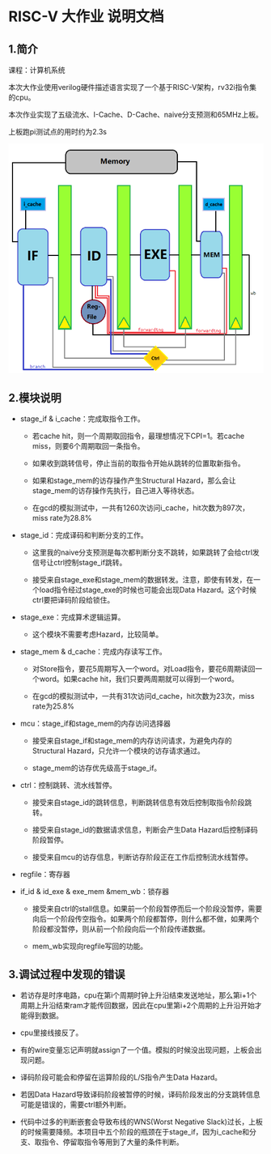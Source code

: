 # RISC-V 大作业 说明文档

## 1.简介

课程：计算机系统

本次大作业使用verilog硬件描述语言实现了一个基于RISC-V架构，rv32i指令集的cpu。

本次作业实现了五级流水、I-Cache、D-Cache、naive分支预测和65MHz上板。

上板跑pi测试点的用时约为2.3s

<div align=center><img src=https://github.com/abclzr/Homework-RISCV/blob/master/img/architecture.png></div>

## 2.模块说明

- stage_if & i_cache：完成取指令工作。
  
  - 若cache hit，则一个周期取回指令，最理想情况下CPI=1。若cache miss，则要6个周期取回一条指令。
  
  - 如果收到跳转信号，停止当前的取指令开始从跳转的位置取新指令。
  
  - 如果和stage_mem的访存操作产生Structural Hazard，那么会让stage_mem的访存操作先执行，自己进入等待状态。
  
  - 在gcd的模拟测试中，一共有1260次访问i_cache，hit次数为897次，miss rate为28.8%

- stage_id：完成译码和判断分支的工作。
  
  - 这里我的naive分支预测是每次都判断分支不跳转，如果跳转了会给ctrl发信号让ctrl控制stage_if跳转。
  
  - 接受来自stage_exe和stage_mem的数据转发。注意，即使有转发，在一个load指令经过stage_exe的时候也可能会出现Data Hazard。这个时候ctrl要把译码阶段给锁住。

- stage_exe：完成算术逻辑运算。
  
  - 这个模块不需要考虑Hazard，比较简单。

- stage_mem & d_cache：完成内存读写工作。
  
  - 对Store指令，要花5周期写入一个word。对Load指令，要花6周期读回一个word。如果cache hit，我们只要两周期就可以得到一个word。
  
  - 在gcd的模拟测试中，一共有31次访问d_cache，hit次数为23次，miss rate为25.8%

- mcu：stage_if和stage_mem的内存访问选择器
  
  - 接受来自stage_if和stage_mem的内存访问请求，为避免内存的Structural Hazard，只允许一个模块的访存请求通过。
  
  - stage_mem的访存优先级高于stage_if。

- ctrl：控制跳转、流水线暂停。
  
  - 接受来自stage_id的跳转信息，判断跳转信息有效后控制取指令阶段跳转。
  
  - 接受来自stage_id的数据请求信息，判断会产生Data Hazard后控制译码阶段暂停。
  
  - 接受来自mcu的访存信息，判断访存阶段正在工作后控制流水线暂停。

- regfile：寄存器

- if_id & id_exe & exe_mem &mem_wb：锁存器
  
  - 接受来自ctrl的stall信息。如果前一个阶段暂停而后一个阶段没暂停，需要向后一个阶段传空指令。如果两个阶段都暂停，则什么都不做，如果两个阶段都没暂停，则从前一个阶段向后一个阶段传递数据。
  
  - mem_wb实现向regfile写回的功能。

## 3.调试过程中发现的错误

- 若访存是时序电路，cpu在第i个周期时钟上升沿结束发送地址，那么第i+1个周期上升沿结束ram才能传回数据，因此在cpu里第i+2个周期的上升沿开始才能得到数据。

- cpu里接线接反了。

- 有的wire变量忘记声明就assign了一个值。模拟的时候没出现问题，上板会出现问题。

- 译码阶段可能会和停留在运算阶段的L/S指令产生Data Hazard。

- 若因Data Hazard导致译码阶段被暂停的时候，译码阶段发出的分支跳转信息可能是错误的，需要ctrl额外判断。

- 代码中过多的判断嵌套会导致布线的WNS(Worst Negative Slack)过长，上板的时候需要降频。本项目中五个阶段的瓶颈在于stage_if，因为i_cache和分支、取指令、停留取指令等用到了大量的条件判断。
